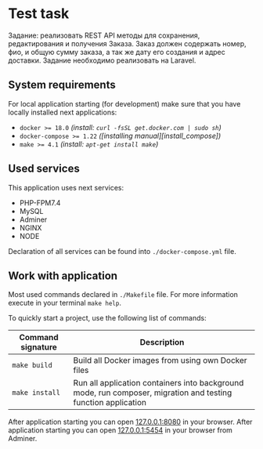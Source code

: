 # Test task
Задание: реализовать REST API методы для сохранения, редактирования и получения Заказа. Заказ должен содержать номер, фио, и общую сумму заказа, а так же дату его создания и адрес доставки. Задание необходимо реализовать на Laravel.

## System requirements

For local application starting (for development) make sure that you have locally installed next applications:

- `docker >= 18.0` _(install: `curl -fsSL get.docker.com | sudo sh`)_
- `docker-compose >= 1.22` _([installing manual][install_compose])_
- `make >= 4.1` _(install: `apt-get install make`)_

## Used services

This application uses next services:

- PHP-FPM7.4
- MySQL
- Adminer
- NGINX
- NODE

Declaration of all services can be found into `./docker-compose.yml` file.

## Work with application

Most used commands declared in `./Makefile` file. For more information execute in your terminal `make help`.

To quickly start a project, use the following list of commands:

Command signature | Description
----------------- | -----------
`make build` | Build all Docker images from using own Docker files
`make install`    | Run all application containers into background mode, run composer, migration and testing function application 

After application starting you can open [127.0.0.1:8080](http://127.0.0.1:8080/) in your browser.
After application starting you can open [127.0.0.1:5454](http://127.0.0.1:5454/) in your browser from Adminer.
